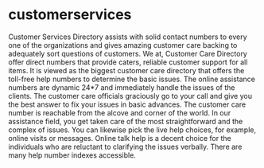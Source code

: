# customerservices
Customer Services Directory assists with solid contact numbers to every one of the organizations and gives amazing customer care backing to adequately sort questions of customers. We at, Customer Care Directory offer direct numbers that provide caters, reliable customer support for all items. It is viewed as the biggest customer care directory that offers the toll-free help numbers to determine the basic issues. The online assistance numbers are dynamic 24*7 and immediately handle the issues of the clients. The customer care officials graciously go to your call and give you the best answer to fix your issues in basic advances. The customer care number is reachable from the alcove and corner of the world. In our assistance field, you get taken care of the most straightforward and the complex of issues. You can likewise pick the live help choices, for example, online visits or messages. Online talk help is a decent choice for the individuals who are reluctant to clarifying the issues verbally. There are many help number indexes accessible.
